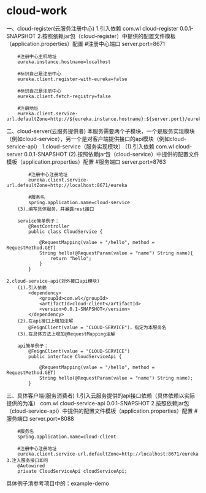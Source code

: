 # cloud-work

一、cloud-register(云服务注册中心)
   1.引入依赖
        <dependency>
			<groupId>com.wl</groupId>
			<artifactId>cloud-register</artifactId>
			<version>0.0.1-SNAPSHOT</version>
		</dependency>
	2.按照依赖jar包（cloud-register）中提供的配置文件模板（application.properties）配置
	    #注册中心端口
		server.port=8671

		#注册中心主机地址
		eureka.instance.hostname=localhost

		#标识自己是注册中心
		eureka.client.register-with-eureka=false

		#标识自己是注册中心
		eureka.client.fetch-registry=false

		#注册地址
		eureka.client.service-url.defaultZone=http://${eureka.instance.hostname}:${server.port}/eureka
		
二、cloud-server(云服务提供者)
	本服务需要两个子模块，一个是服务实现模块（例如cloud-service），另一个是对客户端提供接口的api模块（例如cloud-service-api）
	1.cloud-service（服务实现模块）
		(1).引入依赖
			<dependency>
				<groupId>com.wl</groupId>
				<artifactId>cloud-server</artifactId>
				<version>0.0.1-SNAPSHOT</version>
			</dependency>
		(2).按照依赖jar包（cloud-service）中提供的配置文件模板（application.properties）配置
			#服务端口
			server.port=8763

			#注册中心注册地址
			eureka.client.service-url.defaultZone=http://localhost:8671/eureka

			#服务名
			spring.application.name=cloud-service
		(3).编写具体服务，并暴露rest接口
		
		service简单例子：
			@RestController
			public class CloudService {

				@RequestMapping(value = "/hello", method = RequestMethod.GET)
				String hello(@RequestParam(value = "name") String name){
					return "hello";
				}
			}
			
	2.cloud-service-api(对外接口api模块)
		(1).引入依赖
			<dependency>
				<groupId>com.wl</groupId>
				<artifactId>cloud-client</artifactId>
				<version>0.0.1-SNAPSHOT</version>
			</dependency>
		(2).在api接口上增加注解
			@FeignClient(value = "CLOUD-SERVICE")，指定为本服务名
		(3).在具体方法上增加@RequestMapping注解
		
		api简单例子：
			@FeignClient(value = "CLOUD-SERVICE")
			public interface CloudServiceApi {

				@RequestMapping(value = "/hello", method = RequestMethod.GET)
				String hello(@RequestParam(value = "name") String name);
			}
			
三、具体客户端(服务消费者)
	1.引入云服务提供的api接口依赖（具体依赖以实际提供的为准）
		<dependency>
			<groupId>com.wl</groupId>
			<artifactId>cloud-service-api</artifactId>
			<version>0.0.1-SNAPSHOT</version>
		</dependency>
	2.按照依赖jar包（cloud-service-api）中提供的配置文件模板（application.properties）配置
		#服务端口
		server.port=8088

		#服务名
		spring.application.name=cloud-client

		#注册中心注册地址
		eureka.client.service-url.defaultZone=http://localhost:8671/eureka
	3.注入服务接口即可
		@Autowired
		private CloudServiceApi cloudServiceApi;
		
具体例子清参考项目中的：example-demo
